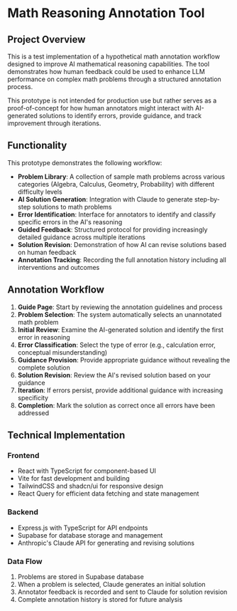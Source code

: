 # Math Reasoning Annotation Tool

## Project Overview

This is a test implementation of a hypothetical math annotation workflow designed to improve AI mathematical reasoning capabilities. The tool demonstrates how human feedback could be used to enhance LLM performance on complex math problems through a structured annotation process.

This prototype is not intended for production use but rather serves as a proof-of-concept for how human annotators might interact with AI-generated solutions to identify errors, provide guidance, and track improvement through iterations.

## Functionality

This prototype demonstrates the following workflow:

- **Problem Library**: A collection of sample math problems across various categories (Algebra, Calculus, Geometry, Probability) with different difficulty levels
- **AI Solution Generation**: Integration with Claude to generate step-by-step solutions to math problems
- **Error Identification**: Interface for annotators to identify and classify specific errors in the AI's reasoning
- **Guided Feedback**: Structured protocol for providing increasingly detailed guidance across multiple iterations
- **Solution Revision**: Demonstration of how AI can revise solutions based on human feedback
- **Annotation Tracking**: Recording the full annotation history including all interventions and outcomes

## Annotation Workflow

1. **Guide Page**: Start by reviewing the annotation guidelines and process
2. **Problem Selection**: The system automatically selects an unannotated math problem
3. **Initial Review**: Examine the AI-generated solution and identify the first error in reasoning
4. **Error Classification**: Select the type of error (e.g., calculation error, conceptual misunderstanding)
5. **Guidance Provision**: Provide appropriate guidance without revealing the complete solution
6. **Solution Revision**: Review the AI's revised solution based on your guidance
7. **Iteration**: If errors persist, provide additional guidance with increasing specificity
8. **Completion**: Mark the solution as correct once all errors have been addressed

## Technical Implementation

### Frontend
- React with TypeScript for component-based UI
- Vite for fast development and building
- TailwindCSS and shadcn/ui for responsive design
- React Query for efficient data fetching and state management

### Backend
- Express.js with TypeScript for API endpoints
- Supabase for database storage and management
- Anthropic's Claude API for generating and revising solutions

### Data Flow
1. Problems are stored in Supabase database
2. When a problem is selected, Claude generates an initial solution
3. Annotator feedback is recorded and sent to Claude for solution revision
4. Complete annotation history is stored for future analysis
